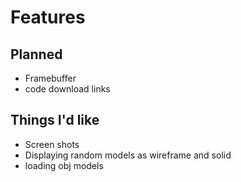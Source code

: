 # Features

## Planned
* Framebuffer
* code download links

## Things I'd like
* Screen shots
* Displaying random models as wireframe and solid
* loading obj models